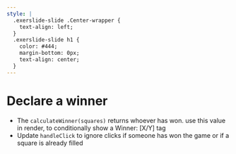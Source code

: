```yaml
---
style: |
  .exerslide-slide .Center-wrapper {
    text-align: left;
  }
  .exerslide-slide h1 {
    color: #444;
    margin-bottom: 0px;
    text-align: center;
  }
---
```


# Declare a winner

- The `calculateWinner(squares)` returns whoever has won. use this value in render, to conditionally show a Winner: [X/Y] tag
- Update `handleClick` to ignore clicks if someone has won the game or if a square is already filled
